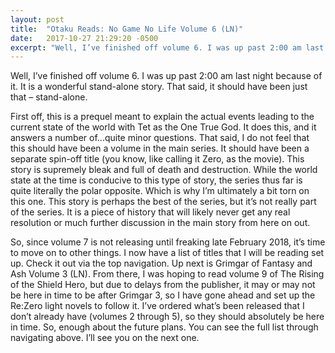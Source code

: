 ```yaml
---
layout: post
title:  "Otaku Reads: No Game No Life Volume 6 (LN)"
date:   2017-10-27 21:29:20 -0500
excerpt: "Well, I’ve finished off volume 6. I was up past 2:00 am last night because of it. It is a wonderful stand-alone story. That said, it should have been just that – stand-alone."
---
```

<p>Well, I’ve finished off volume 6. I was up past 2:00 am last night because of it. It is a wonderful stand-alone story. That said, it should have been just that – stand-alone.</p>
<p>First off, this is a prequel meant to explain the actual events leading to the current state of the world with Tet as the One True God. It does this, and it answers a number of...quite minor questions. That said, I do not feel that this should have been a volume in the main series. It should have been a separate spin-off title (you know, like calling it Zero, as the movie). This story is supremely bleak and full of death and destruction. While the world state at the time is conducive to this type of story, the series thus far is quite literally the polar opposite. Which is why I’m ultimately a bit torn on this one. This story is perhaps the best of the series, but it’s not really part of the series. It is a piece of history that will likely never get any real resolution or much further discussion in the main story from here on out.</p>
<p>So, since volume 7 is not releasing until freaking late February 2018, it’s time to move on to other things. I now have a list of titles that I will be reading set up. Check it out via the top navigation. Up next is Grimgar of Fantasy and Ash Volume 3 (LN). From there, I was hoping to read volume 9 of The Rising of the Shield Hero, but due to delays from the publisher, it may or may not be here in time to be after Grimgar 3, so I have gone ahead and set up the Re:Zero light novels to follow it. I’ve ordered what’s been released that I don’t already have (volumes 2 through 5), so they should absolutely be here in time. So, enough about the future plans. You can see the full list through navigating above. I’ll see you on the next one.</p>